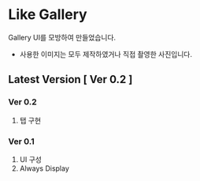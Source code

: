 # Like Gallery

Gallery UI를 모방하여 만들었습니다.  
* 사용한 이미지는 모두 제작하였거나 직접 촬영한 사진입니다.  

## Latest Version [ Ver 0.2 ]  

### Ver 0.2
1. 탭 구현

### Ver 0.1
1. UI 구성
2. Always Display
